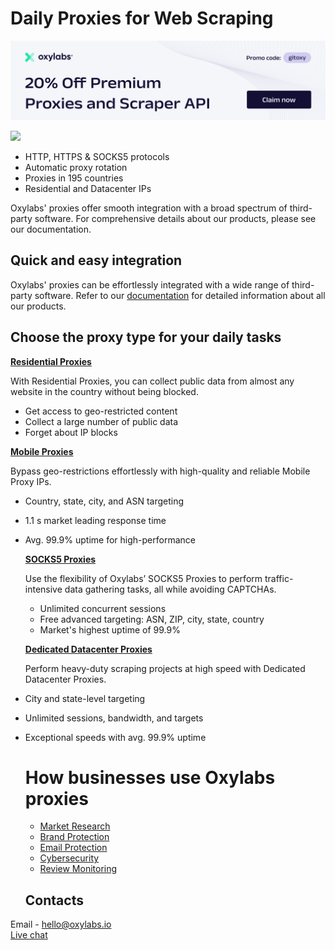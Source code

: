 # Daily Proxies for Web Scraping

[![Oxylabs promo code](https://raw.githubusercontent.com/oxylabs/product-integrations/refs/heads/master/Affiliate-Universal-1090x275.png)](https://oxylabs.go2cloud.org/aff_c?offer_id=7&aff_id=877&url_id=112)

[![](https://dcbadge.vercel.app/api/server/eWsVUJrnG5)](https://discord.gg/Pds3gBmKMH)

- HTTP, HTTPS & SOCKS5 protocols
- Automatic proxy rotation
- Proxies in 195 countries
- Residential and Datacenter IPs

Oxylabs' proxies offer smooth integration with a broad spectrum of third-party software. For comprehensive details about our products, please see our documentation.

## Quick and easy integration

Oxylabs' proxies can be effortlessly integrated with a wide range of third-party software. Refer to our [documentation](https://developers.oxylabs.io/?_gl=1*7fgpbs*_gcl_aw*R0NMLjE3MDg2ODkyNzMuQ2owS0NRaUFvZUd1QmhDQkFSSXNBR2ZLWTd3QXVHdjRFWlV6NkNYZmYwaEhUZFJhdDZ1eFJyVDV0a2R1ZlBUNkFZVTBJUHZLN01tMVZOWWFBbERQRUFMd193Y0I.*_gcl_au*MTc2MDgxNTAwNC4xNzA1OTI3MzM0) for detailed information about all our products.

## Choose the proxy type for your daily tasks

[**Residential Proxies**](https://oxylabs.io/products/residential-proxy-pool)

With Residential Proxies, you can collect public data from almost any website in the country without being blocked.

- Get access to geo-restricted content
- Collect a large number of public data
- Forget about IP blocks

[**Mobile Proxies**](https://oxylabs.io/products/mobile-proxies)

Bypass geo-restrictions effortlessly with high-quality and reliable Mobile Proxy IPs.

- Country, state, city, and ASN targeting
- 1.1 s market leading response time
- Avg. 99.9% uptime for high-performance

  [**SOCKS5 Proxies**](https://oxylabs.io/products/socks5-proxies)

  Use the flexibility of Oxylabs’ SOCKS5 Proxies to perform traffic-intensive data gathering tasks, all while avoiding CAPTCHAs.

  - Unlimited concurrent sessions
  - Free advanced targeting: ASN, ZIP, city, state, country
  - Market's highest uptime of 99.9%
 
  [**Dedicated Datacenter Proxies**](https://oxylabs.io/products/datacenter-proxies/dedicated-datacenter-proxies)

  Perform heavy-duty scraping projects at high speed with Dedicated Datacenter Proxies.

- City and state-level targeting
- Unlimited sessions, bandwidth, and targets
- Exceptional speeds with avg. 99.9% uptime


  # How businesses use Oxylabs proxies

  
    - [Market Research](https://oxylabs.io/solutions/market-research)
    - [Brand Protection](https://oxylabs.io/solutions/brand-protection-industry)
    - [Email Protection](https://oxylabs.io/solutions/email-protection)
    - [Cybersecurity](https://oxylabs.io/solutions/cybersecurity-industry)
    - [Review Monitoring](https://oxylabs.io/solutions/review-monitoring)
 
  
  ## Contacts
Email - hello@oxylabs.io
<br><a href="https://oxylabs.drift.click/oxybot">Live chat</a>

